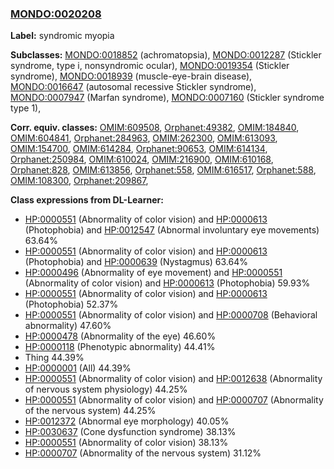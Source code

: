 
### [MONDO:0020208](http://purl.obolibrary.org/obo/MONDO_0020208)
**Label:** syndromic myopia

**Subclasses:** [MONDO:0018852](http://purl.obolibrary.org/obo/MONDO_0018852) (achromatopsia), [MONDO:0012287](http://purl.obolibrary.org/obo/MONDO_0012287) (Stickler syndrome, type i, nonsyndromic ocular), [MONDO:0019354](http://purl.obolibrary.org/obo/MONDO_0019354) (Stickler syndrome), [MONDO:0018939](http://purl.obolibrary.org/obo/MONDO_0018939) (muscle-eye-brain disease), [MONDO:0016647](http://purl.obolibrary.org/obo/MONDO_0016647) (autosomal recessive Stickler syndrome), [MONDO:0007947](http://purl.obolibrary.org/obo/MONDO_0007947) (Marfan syndrome), [MONDO:0007160](http://purl.obolibrary.org/obo/MONDO_0007160) (Stickler syndrome type 1), 

**Corr. equiv. classes:** [OMIM:609508](http://purl.obolibrary.org/obo/OMIM_609508), [Orphanet:49382](http://www.orpha.net/ORDO/Orphanet_49382), [OMIM:184840](http://purl.obolibrary.org/obo/OMIM_184840), [OMIM:604841](http://purl.obolibrary.org/obo/OMIM_604841), [Orphanet:284963](http://www.orpha.net/ORDO/Orphanet_284963), [OMIM:262300](http://purl.obolibrary.org/obo/OMIM_262300), [OMIM:613093](http://purl.obolibrary.org/obo/OMIM_613093), [OMIM:154700](http://purl.obolibrary.org/obo/OMIM_154700), [OMIM:614284](http://purl.obolibrary.org/obo/OMIM_614284), [Orphanet:90653](http://www.orpha.net/ORDO/Orphanet_90653), [OMIM:614134](http://purl.obolibrary.org/obo/OMIM_614134), [Orphanet:250984](http://www.orpha.net/ORDO/Orphanet_250984), [OMIM:610024](http://purl.obolibrary.org/obo/OMIM_610024), [OMIM:216900](http://purl.obolibrary.org/obo/OMIM_216900), [OMIM:610168](http://purl.obolibrary.org/obo/OMIM_610168), [Orphanet:828](http://www.orpha.net/ORDO/Orphanet_828), [OMIM:613856](http://purl.obolibrary.org/obo/OMIM_613856), [Orphanet:558](http://www.orpha.net/ORDO/Orphanet_558), [OMIM:616517](http://purl.obolibrary.org/obo/OMIM_616517), [Orphanet:588](http://www.orpha.net/ORDO/Orphanet_588), [OMIM:108300](http://purl.obolibrary.org/obo/OMIM_108300), [Orphanet:209867](http://www.orpha.net/ORDO/Orphanet_209867), 

**Class expressions from DL-Learner:**

- [HP:0000551](http://purl.obolibrary.org/obo/HP_0000551) (Abnormality of color vision) and [HP:0000613](http://purl.obolibrary.org/obo/HP_0000613) (Photophobia) and [HP:0012547](http://purl.obolibrary.org/obo/HP_0012547) (Abnormal involuntary eye movements) 63.64%
- [HP:0000551](http://purl.obolibrary.org/obo/HP_0000551) (Abnormality of color vision) and [HP:0000613](http://purl.obolibrary.org/obo/HP_0000613) (Photophobia) and [HP:0000639](http://purl.obolibrary.org/obo/HP_0000639) (Nystagmus) 63.64%
- [HP:0000496](http://purl.obolibrary.org/obo/HP_0000496) (Abnormality of eye movement) and [HP:0000551](http://purl.obolibrary.org/obo/HP_0000551) (Abnormality of color vision) and [HP:0000613](http://purl.obolibrary.org/obo/HP_0000613) (Photophobia) 59.93%
- [HP:0000551](http://purl.obolibrary.org/obo/HP_0000551) (Abnormality of color vision) and [HP:0000613](http://purl.obolibrary.org/obo/HP_0000613) (Photophobia) 52.37%
- [HP:0000551](http://purl.obolibrary.org/obo/HP_0000551) (Abnormality of color vision) and [HP:0000708](http://purl.obolibrary.org/obo/HP_0000708) (Behavioral abnormality) 47.60%
- [HP:0000478](http://purl.obolibrary.org/obo/HP_0000478) (Abnormality of the eye) 46.60%
- [HP:0000118](http://purl.obolibrary.org/obo/HP_0000118) (Phenotypic abnormality) 44.41%
- Thing 44.39%
- [HP:0000001](http://purl.obolibrary.org/obo/HP_0000001) (All) 44.39%
- [HP:0000551](http://purl.obolibrary.org/obo/HP_0000551) (Abnormality of color vision) and [HP:0012638](http://purl.obolibrary.org/obo/HP_0012638) (Abnormality of nervous system physiology) 44.25%
- [HP:0000551](http://purl.obolibrary.org/obo/HP_0000551) (Abnormality of color vision) and [HP:0000707](http://purl.obolibrary.org/obo/HP_0000707) (Abnormality of the nervous system) 44.25%
- [HP:0012372](http://purl.obolibrary.org/obo/HP_0012372) (Abnormal eye morphology) 40.05%
- [HP:0030637](http://purl.obolibrary.org/obo/HP_0030637) (Cone dysfunction syndrome) 38.13%
- [HP:0000551](http://purl.obolibrary.org/obo/HP_0000551) (Abnormality of color vision) 38.13%
- [HP:0000707](http://purl.obolibrary.org/obo/HP_0000707) (Abnormality of the nervous system) 31.12%



